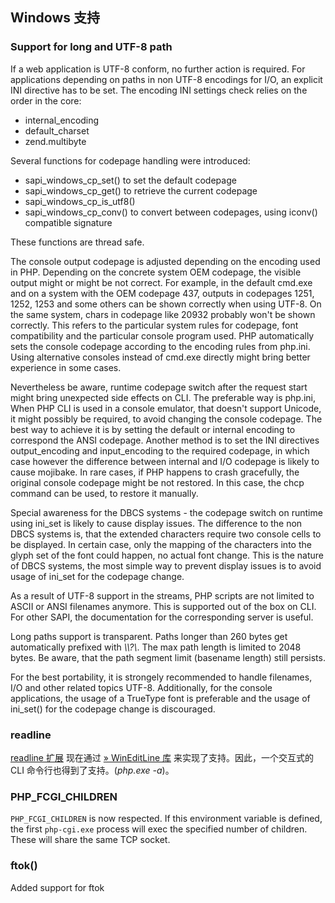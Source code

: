 Windows 支持
------------

### Support for long and UTF-8 path

If a web application is UTF-8 conform, no further action is required.
For applications depending on paths in non UTF-8 encodings for I/O, an
explicit INI directive has to be set. The encoding INI settings check
relies on the order in the core:

-   <span class="simpara"> internal\_encoding </span>
-   <span class="simpara"> default\_charset </span>
-   <span class="simpara"> zend.multibyte </span>

Several functions for codepage handling were introduced:

-   <span class="simpara"> sapi\_windows\_cp\_set() to set the default
    codepage </span>
-   <span class="simpara"> sapi\_windows\_cp\_get() to retrieve the
    current codepage </span>
-   <span class="simpara"> sapi\_windows\_cp\_is\_utf8() </span>
-   <span class="simpara"> sapi\_windows\_cp\_conv() to convert between
    codepages, using iconv() compatible signature </span>

These functions are thread safe.

The console output codepage is adjusted depending on the encoding used
in PHP. Depending on the concrete system OEM codepage, the visible
output might or might be not correct. For example, in the default
cmd.exe and on a system with the OEM codepage 437, outputs in codepages
1251, 1252, 1253 and some others can be shown correctly when using
UTF-8. On the same system, chars in codepage like 20932 probably won't
be shown correctly. This refers to the particular system rules for
codepage, font compatibility and the particular console program used.
PHP automatically sets the console codepage according to the encoding
rules from php.ini. Using alternative consoles instead of cmd.exe
directly might bring better experience in some cases.

Nevertheless be aware, runtime codepage switch after the request start
might bring unexpected side effects on CLI. The preferable way is
php.ini, When PHP CLI is used in a console emulator, that doesn't
support Unicode, it might possibly be required, to avoid changing the
console codepage. The best way to achieve it is by setting the default
or internal encoding to correspond the ANSI codepage. Another method is
to set the INI directives output\_encoding and input\_encoding to the
required codepage, in which case however the difference between internal
and I/O codepage is likely to cause mojibake. In rare cases, if PHP
happens to crash gracefully, the original console codepage might be not
restored. In this case, the chcp command can be used, to restore it
manually.

Special awareness for the DBCS systems - the codepage switch on runtime
using <span class="function">ini\_set</span> is likely to cause display
issues. The difference to the non DBCS systems is, that the extended
characters require two console cells to be displayed. In certain case,
only the mapping of the characters into the glyph set of the font could
happen, no actual font change. This is the nature of DBCS systems, the
most simple way to prevent display issues is to avoid usage of <span
class="function">ini\_set</span> for the codepage change.

As a result of UTF-8 support in the streams, PHP scripts are not limited
to ASCII or ANSI filenames anymore. This is supported out of the box on
CLI. For other SAPI, the documentation for the corresponding server is
useful.

Long paths support is transparent. Paths longer than 260 bytes get
automatically prefixed with *\\\\?\\*. The max path length is limited to
2048 bytes. Be aware, that the path segment limit (basename length)
still persists.

For the best portability, it is strongely recommended to handle
filenames, I/O and other related topics UTF-8. Additionally, for the
console applications, the usage of a TrueType font is preferable and the
usage of ini\_set() for the codepage change is discouraged.

### readline

<a href="/book/readline.html" class="link">readline 扩展</a> 现在通过
<a href="http://mingweditline.sourceforge.net/" class="link external">» WinEditLine 库</a>
来实现了支持。因此，一个交互式的 CLI 命令行也得到了支持。(*php.exe
-a*)。

### PHP\_FCGI\_CHILDREN

`PHP_FCGI_CHILDREN` is now respected. If this environment variable is
defined, the first `php-cgi.exe` process will exec the specified number
of children. These will share the same TCP socket.

### ftok()

Added support for <span class="function">ftok</span>

